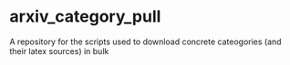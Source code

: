 # arxiv_category_pull
A repository for the scripts used to download concrete cateogories (and their latex sources) in bulk
